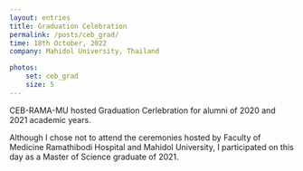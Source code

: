 ```yaml
---
layout: entries
title: Graduation Celebration
permalink: /posts/ceb_grad/
time: 18th October, 2022
company: Mahidol University, Thailand

photos:
    set: ceb_grad
    size: 5
---
```


CEB-RAMA-MU hosted Graduation Cerlebration for alumni of 2020 and 2021 academic years. 

Although I chose not to attend the ceremonies hosted by Faculty of Medicine Ramathibodi Hospital and Mahidol University, I participated on this day as a Master of Science graduate of 2021.